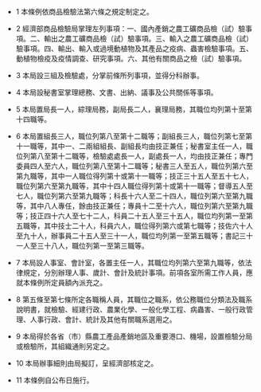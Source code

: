 * 1 本條例依商品檢驗法第六條之規定制定之。

* 2 經濟部商品檢驗局掌理左列事項：一、國內產銷之農工礦商品檢（試）驗事項。二、輸出之農工礦商品檢（試）驗事項。三、輸入之農工礦商品檢（試）驗事項。四、輸出、輸入或過境動植物及其產品之疫病、蟲害檢驗事項。五、動植物檢疫及疫情調查、研究事項。六、其他有關商品之檢（試）驗事項。

* 3 本局設三組及檢驗處，分掌前條所列事項，並得分科辦事。

* 4 本局設秘書室掌理總務、文書、出納、議事及公共關係等事項。

* 5 本局置局長一人，綜理局務，副局長二人，襄理局務，其職位均列第十至第十四職等。

* 6 本局置組長三人，職位列第八至第十二職等；副組長三人，職位列第七至第十一職等，其中一、二兩組組長、副組長均由技正兼任；秘書室主任一人，職位列第八至第十二職等，檢驗處處長一人，副處長一人，均由技正兼任；專門委員四人至六人，職位列第八至第十二職等；秘書三人至五人，職位列第六至第九職等，其中一人職位得列第十或第十一職等；技正三十五人至五十七人，職位列第六至第九職等，其中十四人職位得列第十或第十一職等；督導五人至七人，職位列第六至第九職等；科長十六人至二十四人，職位列第六至第九職等，其中八人專任，餘由技正兼任；專員十二至十六人，職位列第六至第九職等；技正四十六人至七十二人，科員二十五人至三十五人，職位均列第一至第五職等，其中技士二十人，科員六人，職位得列第六或第七職等；技佐六十人至九十人，辦事員二十五人至三十一人，職位均列第一至第五職等；書記三十一人至三十八人，職位列第一至第三職等。

* 7 本局設人事室、會計室，各置主任一人，其職位均列第六至第九職等，依法律規定，分別辦理人事、歲計、會計及統計事項。前項各室所需工作人員，應就本條例所定員額內派充之。

* 8 第五條至第七條所定各職稱人員，其職位之職系，依公務職位分類法及職系說明書，就檢驗、經建行政、農業化學、一般化學工程、病蟲害、一般行政管理、人事行政、會計、統計及其他有關職系選用之。

* 9 本局得於各省（市）縣農工產品產銷地區及重要港口、機場，設置檢驗分局或檢驗所，其組織通則另定之。

* 10 本局辦事細則由局擬訂，呈經濟部核定之。

* 11 本條例自公布日施行。

